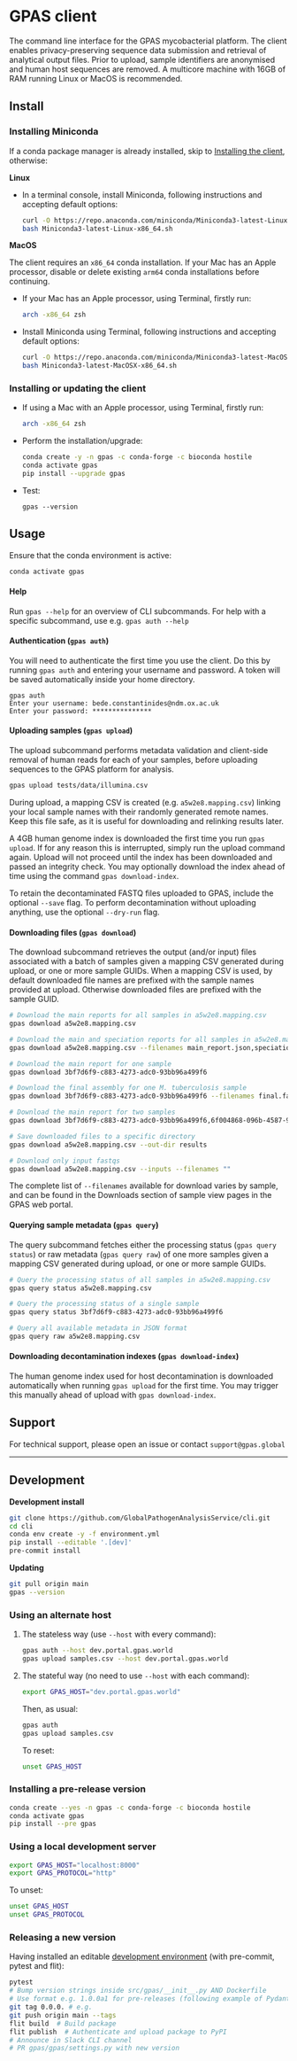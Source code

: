 # GPAS client

The command line interface for the GPAS mycobacterial platform. The client enables privacy-preserving sequence data submission and retrieval of analytical output files. Prior to upload, sample identifiers are anonymised and human host sequences are removed. A multicore machine with 16GB of RAM running Linux or MacOS is recommended.



## Install

### Installing Miniconda

If a conda package manager is already installed, skip to [Installing the client](#installing-or-updating-the-client), otherwise:

**Linux**

- In a terminal console, install Miniconda, following instructions and accepting default options:
  ```bash
  curl -O https://repo.anaconda.com/miniconda/Miniconda3-latest-Linux-x86_64.sh
  bash Miniconda3-latest-Linux-x86_64.sh
  ```

**MacOS**

The client requires an `x86_64` conda installation. If your Mac has an Apple processor, disable or delete existing `arm64` conda installations before continuing.

- If your Mac has an Apple processor, using Terminal, firstly run:
  ```bash
  arch -x86_64 zsh
  ```
- Install Miniconda using Terminal, following instructions and accepting default options:
  ```bash
  curl -O https://repo.anaconda.com/miniconda/Miniconda3-latest-MacOSX-x86_64.sh
  bash Miniconda3-latest-MacOSX-x86_64.sh
  ```



### Installing or updating the client

- If using a Mac with an Apple processor, using Terminal, firstly run:

  ```bash
  arch -x86_64 zsh
  ```

- Perform the installation/upgrade:
  ```bash
  conda create -y -n gpas -c conda-forge -c bioconda hostile
  conda activate gpas
  pip install --upgrade gpas
  ```

- Test:
  ```
  gpas --version
  ```



## Usage

Ensure that the conda environment is active:

```bash
conda activate gpas
```



#### Help

Run `gpas --help` for an overview of CLI subcommands. For help with a specific subcommand, use e.g. `gpas auth --help`



#### Authentication (`gpas auth`)

You will need to authenticate the first time you use the client. Do this by running `gpas auth` and entering your username and password. A token will be saved automatically inside your home directory.

```
gpas auth
Enter your username: bede.constantinides@ndm.ox.ac.uk
Enter your password: ***************
```



#### Uploading samples (`gpas upload`)

The upload subcommand performs metadata validation and client-side removal of human reads for each of your samples, before uploading sequences to the GPAS platform for analysis.

```bash
gpas upload tests/data/illumina.csv
```

During upload, a mapping CSV is created (e.g. `a5w2e8.mapping.csv`) linking your local sample names with their randomly generated remote names. Keep this file safe, as it is useful for downloading and relinking results later.

A 4GB human genome index is downloaded the first time you run `gpas upload`. If for any reason this is interrupted, simply run the upload command again. Upload will not proceed until the index has been downloaded and passed an integrity check. You may optionally download the index ahead of time using the command `gpas download-index`.

To retain the decontaminated FASTQ files uploaded to GPAS, include the optional `--save` flag. To perform decontamination without uploading anything, use the optional `--dry-run` flag.



#### Downloading files (`gpas download`)

The download subcommand retrieves the output (and/or input) files associated with a batch of samples given a mapping CSV generated during upload, or one or more sample GUIDs. When a mapping CSV is used, by default downloaded file names are prefixed with the sample names provided at upload. Otherwise downloaded files are prefixed with the sample GUID.

```bash
# Download the main reports for all samples in a5w2e8.mapping.csv
gpas download a5w2e8.mapping.csv

# Download the main and speciation reports for all samples in a5w2e8.mapping.csv
gpas download a5w2e8.mapping.csv --filenames main_report.json,speciation_report.json

# Download the main report for one sample
gpas download 3bf7d6f9-c883-4273-adc0-93bb96a499f6

# Download the final assembly for one M. tuberculosis sample
gpas download 3bf7d6f9-c883-4273-adc0-93bb96a499f6 --filenames final.fasta

# Download the main report for two samples
gpas download 3bf7d6f9-c883-4273-adc0-93bb96a499f6,6f004868-096b-4587-9d50-b13e09d01882

# Save downloaded files to a specific directory
gpas download a5w2e8.mapping.csv --out-dir results

# Download only input fastqs
gpas download a5w2e8.mapping.csv --inputs --filenames ""
```

The complete list of `--filenames` available for download varies by sample, and can be found in the Downloads section of sample view pages in the GPAS web portal.



#### Querying sample metadata (`gpas query`)

The query subcommand fetches either the processing status (`gpas query status`) or raw metadata (`gpas query raw`) of one more samples given a mapping CSV generated during upload, or one or more sample GUIDs.

```bash
# Query the processing status of all samples in a5w2e8.mapping.csv
gpas query status a5w2e8.mapping.csv

# Query the processing status of a single sample
gpas query status 3bf7d6f9-c883-4273-adc0-93bb96a499f6

# Query all available metadata in JSON format
gpas query raw a5w2e8.mapping.csv
```



#### Downloading decontamination indexes (`gpas download-index`)

The human genome index used for host decontamination is downloaded automatically when running `gpas upload` for the first time. You may trigger this manually ahead of upload with `gpas download-index`.



## Support

For technical support, please open an issue or contact `support@gpas.global`



***



## Development

**Development install**

```bash
git clone https://github.com/GlobalPathogenAnalysisService/cli.git
cd cli
conda env create -y -f environment.yml
pip install --editable '.[dev]'
pre-commit install
```

**Updating**

```bash
git pull origin main
gpas --version
```



### Using an alternate host

1. The stateless way (use `--host` with every command):
   ```bash
   gpas auth --host dev.portal.gpas.world
   gpas upload samples.csv --host dev.portal.gpas.world
   ```

2. The stateful way (no need to use `--host` with each command):
   ```bash
   export GPAS_HOST="dev.portal.gpas.world"
   ```

   Then, as usual:
   ```bash
   gpas auth
   gpas upload samples.csv
   ```

   To reset:
   ```bash
   unset GPAS_HOST
   ```



### Installing a pre-release version

```bash
conda create --yes -n gpas -c conda-forge -c bioconda hostile
conda activate gpas
pip install --pre gpas
```



### Using a local development server

```bash
export GPAS_HOST="localhost:8000"
export GPAS_PROTOCOL="http"
```
To unset:
```bash
unset GPAS_HOST
unset GPAS_PROTOCOL
```



### Releasing a new version

Having installed an editable [development environment](https://github.com/GlobalPathogenAnalysisService/client?tab=readme-ov-file#development) (with pre-commit, pytest and flit):

```bash
pytest
# Bump version strings inside src/gpas/__init__.py AND Dockerfile
# Use format e.g. 1.0.0a1 for pre-releases (following example of Pydantic)
git tag 0.0.0. # e.g.
git push origin main --tags
flit build  # Build package
flit publish  # Authenticate and upload package to PyPI
# Announce in Slack CLI channel
# PR gpas/gpas/settings.py with new version
```
